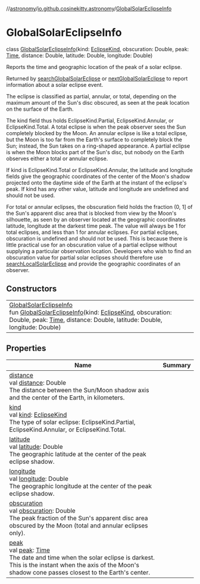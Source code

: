 //[astronomy](../../../index.md)/[io.github.cosinekitty.astronomy](../index.md)/[GlobalSolarEclipseInfo](index.md)

# GlobalSolarEclipseInfo

class [GlobalSolarEclipseInfo](index.md)(kind: [EclipseKind](../-eclipse-kind/index.md), obscuration: Double, peak: [Time](../-time/index.md), distance: Double, latitude: Double, longitude: Double)

Reports the time and geographic location of the peak of a solar eclipse.

Returned by [searchGlobalSolarEclipse](../search-global-solar-eclipse.md) or [nextGlobalSolarEclipse](../next-global-solar-eclipse.md) to report information about a solar eclipse event.

The eclipse is classified as partial, annular, or total, depending on the maximum amount of the Sun's disc obscured, as seen at the peak location on the surface of the Earth.

The kind field thus holds EclipseKind.Partial, EclipseKind.Annular, or EclipseKind.Total. A total eclipse is when the peak observer sees the Sun completely blocked by the Moon. An annular eclipse is like a total eclipse, but the Moon is too far from the Earth's surface to completely block the Sun; instead, the Sun takes on a ring-shaped appearance. A partial eclipse is when the Moon blocks part of the Sun's disc, but nobody on the Earth observes either a total or annular eclipse.

If kind is EclipseKind.Total or EclipseKind.Annular, the latitude and longitude fields give the geographic coordinates of the center of the Moon's shadow projected onto the daytime side of the Earth at the instant of the eclipse's peak. If kind has any other value, latitude and longitude are undefined and should not be used.

For total or annular eclipses, the obscuration field holds the fraction (0, 1] of the Sun's apparent disc area that is blocked from view by the Moon's silhouette, as seen by an observer located at the geographic coordinates latitude, longitude at the darkest time peak. The value will always be 1 for total eclipses, and less than 1 for annular eclipses. For partial eclipses, obscuration is undefined and should not be used. This is because there is little practical use for an obscuration value of a partial eclipse without supplying a particular observation location. Developers who wish to find an obscuration value for partial solar eclipses should therefore use [searchLocalSolarEclipse](../search-local-solar-eclipse.md) and provide the geographic coordinates of an observer.

## Constructors

| | |
|---|---|
| [GlobalSolarEclipseInfo](-global-solar-eclipse-info.md)<br>fun [GlobalSolarEclipseInfo](-global-solar-eclipse-info.md)(kind: [EclipseKind](../-eclipse-kind/index.md), obscuration: Double, peak: [Time](../-time/index.md), distance: Double, latitude: Double, longitude: Double) |

## Properties

| Name | Summary |
|---|---|
| [distance](distance.md)<br>val [distance](distance.md): Double<br>The distance between the Sun/Moon shadow axis and the center of the Earth, in kilometers. |
| [kind](kind.md)<br>val [kind](kind.md): [EclipseKind](../-eclipse-kind/index.md)<br>The type of solar eclipse: EclipseKind.Partial, EclipseKind.Annular, or EclipseKind.Total. |
| [latitude](latitude.md)<br>val [latitude](latitude.md): Double<br>The geographic latitude at the center of the peak eclipse shadow. |
| [longitude](longitude.md)<br>val [longitude](longitude.md): Double<br>The geographic longitude at the center of the peak eclipse shadow. |
| [obscuration](obscuration.md)<br>val [obscuration](obscuration.md): Double<br>The peak fraction of the Sun's apparent disc area obscured by the Moon (total and annular eclipses only). |
| [peak](peak.md)<br>val [peak](peak.md): [Time](../-time/index.md)<br>The date and time when the solar eclipse is darkest. This is the instant when the axis of the Moon's shadow cone passes closest to the Earth's center. |
